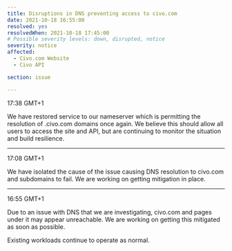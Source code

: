 ```yaml
---
title: Disruptions in DNS preventing access to civo.com
date: 2021-10-18 16:55:00
resolved: yes
resolvedWhen: 2021-10-18 17:45:00 
# Possible severity levels: down, disrupted, notice
severity: notice
affected:
  - Civo.com Website
  - Civo API

section: issue

---
```


17:38 GMT+1

We have restored service to our nameserver which is permitting the resolution of .civo.com domains once again. We believe this should allow all users to access the site and API, but are continuing to monitor the situation and build resilience.

---

17:08 GMT+1

We have isolated the cause of the issue causing DNS resolution to civo.com and subdomains to fail. We are working on getting mitigation in place.

---

16:55 GMT+1

Due to an issue with DNS that we are investigating, civo.com and pages under it may appear unreachable. We are working on getting this mitigated as soon as possible.

Existing workloads continue to operate as normal.
